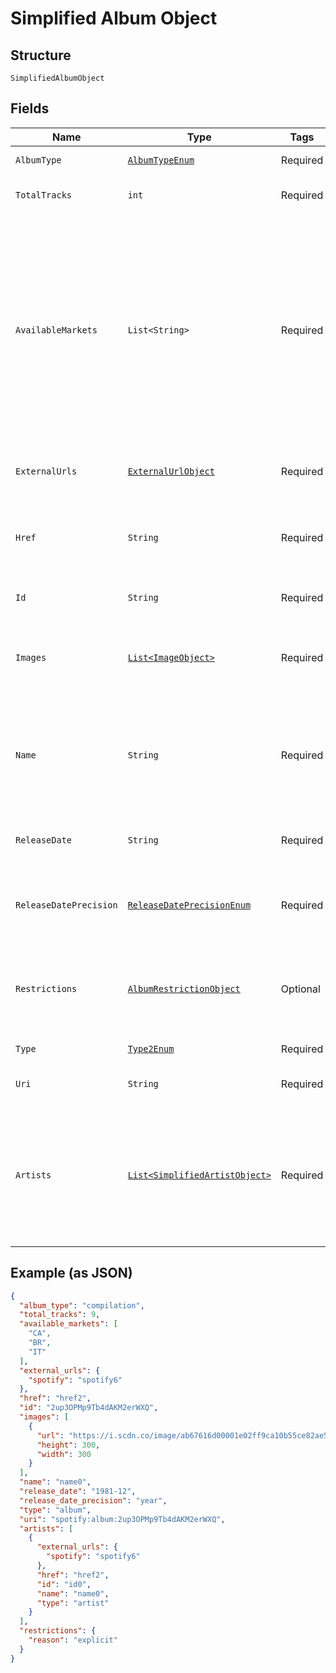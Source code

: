 
# Simplified Album Object

## Structure

`SimplifiedAlbumObject`

## Fields

| Name | Type | Tags | Description | Getter | Setter |
|  --- | --- | --- | --- | --- | --- |
| `AlbumType` | [`AlbumTypeEnum`](../../doc/models/album-type-enum.md) | Required | The type of the album. | AlbumTypeEnum getAlbumType() | setAlbumType(AlbumTypeEnum albumType) |
| `TotalTracks` | `int` | Required | The number of tracks in the album. | int getTotalTracks() | setTotalTracks(int totalTracks) |
| `AvailableMarkets` | `List<String>` | Required | The markets in which the album is available: [ISO 3166-1 alpha-2 country codes](http://en.wikipedia.org/wiki/ISO_3166-1_alpha-2). _**NOTE**: an album is considered available in a market when at least 1 of its tracks is available in that market._ | List<String> getAvailableMarkets() | setAvailableMarkets(List<String> availableMarkets) |
| `ExternalUrls` | [`ExternalUrlObject`](../../doc/models/external-url-object.md) | Required | Known external URLs for this album. | ExternalUrlObject getExternalUrls() | setExternalUrls(ExternalUrlObject externalUrls) |
| `Href` | `String` | Required | A link to the Web API endpoint providing full details of the album. | String getHref() | setHref(String href) |
| `Id` | `String` | Required | The [Spotify ID](/documentation/web-api/concepts/spotify-uris-ids) for the album. | String getId() | setId(String id) |
| `Images` | [`List<ImageObject>`](../../doc/models/image-object.md) | Required | The cover art for the album in various sizes, widest first. | List<ImageObject> getImages() | setImages(List<ImageObject> images) |
| `Name` | `String` | Required | The name of the album. In case of an album takedown, the value may be an empty string. | String getName() | setName(String name) |
| `ReleaseDate` | `String` | Required | The date the album was first released. | String getReleaseDate() | setReleaseDate(String releaseDate) |
| `ReleaseDatePrecision` | [`ReleaseDatePrecisionEnum`](../../doc/models/release-date-precision-enum.md) | Required | The precision with which `release_date` value is known. | ReleaseDatePrecisionEnum getReleaseDatePrecision() | setReleaseDatePrecision(ReleaseDatePrecisionEnum releaseDatePrecision) |
| `Restrictions` | [`AlbumRestrictionObject`](../../doc/models/album-restriction-object.md) | Optional | Included in the response when a content restriction is applied. | AlbumRestrictionObject getRestrictions() | setRestrictions(AlbumRestrictionObject restrictions) |
| `Type` | [`Type2Enum`](../../doc/models/type-2-enum.md) | Required | The object type. | Type2Enum getType() | setType(Type2Enum type) |
| `Uri` | `String` | Required | The [Spotify URI](/documentation/web-api/concepts/spotify-uris-ids) for the album. | String getUri() | setUri(String uri) |
| `Artists` | [`List<SimplifiedArtistObject>`](../../doc/models/simplified-artist-object.md) | Required | The artists of the album. Each artist object includes a link in `href` to more detailed information about the artist. | List<SimplifiedArtistObject> getArtists() | setArtists(List<SimplifiedArtistObject> artists) |

## Example (as JSON)

```json
{
  "album_type": "compilation",
  "total_tracks": 9,
  "available_markets": [
    "CA",
    "BR",
    "IT"
  ],
  "external_urls": {
    "spotify": "spotify6"
  },
  "href": "href2",
  "id": "2up3OPMp9Tb4dAKM2erWXQ",
  "images": [
    {
      "url": "https://i.scdn.co/image/ab67616d00001e02ff9ca10b55ce82ae553c8228\n",
      "height": 300,
      "width": 300
    }
  ],
  "name": "name0",
  "release_date": "1981-12",
  "release_date_precision": "year",
  "type": "album",
  "uri": "spotify:album:2up3OPMp9Tb4dAKM2erWXQ",
  "artists": [
    {
      "external_urls": {
        "spotify": "spotify6"
      },
      "href": "href2",
      "id": "id0",
      "name": "name0",
      "type": "artist"
    }
  ],
  "restrictions": {
    "reason": "explicit"
  }
}
```

